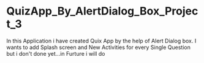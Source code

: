 # QuizApp_By_AlertDialog_Box_Project_3
In this Application i have created Quix App
by the help of Alert Dialog box.
I wants to add Splash screen and New Activities for every
Single Question but i don't done yet...in Furture i will do
